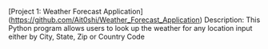 [Project 1: Weather Forecast Application] (https://github.com/Ait0shi/Weather_Forecast_Application)
Description: This Python program allows users to look up the weather for any location input either by City, State, Zip or Country Code
